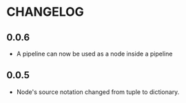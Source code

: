 # CHANGELOG


## 0.0.6
- A pipeline can now be used as a node inside a pipeline

## 0.0.5
- Node's source notation changed from tuple to dictionary.
